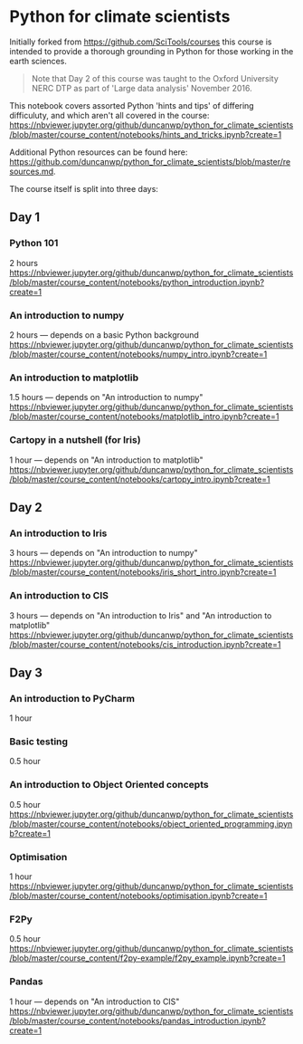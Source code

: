 # Python for climate scientists

Initially forked from https://github.com/SciTools/courses this course is intended to provide a thorough grounding in Python for those working in the earth sciences.

> Note that Day 2 of this course was taught to the Oxford University NERC DTP as part of 'Large data analysis' November 2016.

This notebook covers assorted Python 'hints and tips' of differing difficuluty, and which aren't all covered in the course: https://nbviewer.jupyter.org/github/duncanwp/python_for_climate_scientists/blob/master/course_content/notebooks/hints_and_tricks.ipynb?create=1

Additional Python resources can be found here: https://github.com/duncanwp/python_for_climate_scientists/blob/master/resources.md.

The course itself is split into three days:

## Day 1

### Python 101
2 hours
https://nbviewer.jupyter.org/github/duncanwp/python_for_climate_scientists/blob/master/course_content/notebooks/python_introduction.ipynb?create=1

### An introduction to numpy
2 hours &mdash; depends on a basic Python background
https://nbviewer.jupyter.org/github/duncanwp/python_for_climate_scientists/blob/master/course_content/notebooks/numpy_intro.ipynb?create=1

### An introduction to matplotlib
1.5 hours &mdash; depends on "An introduction to numpy"
https://nbviewer.jupyter.org/github/duncanwp/python_for_climate_scientists/blob/master/course_content/notebooks/matplotlib_intro.ipynb?create=1

### Cartopy in a nutshell (for Iris)
1 hour &mdash; depends on "An introduction to matplotlib"
https://nbviewer.jupyter.org/github/duncanwp/python_for_climate_scientists/blob/master/course_content/notebooks/cartopy_intro.ipynb?create=1

## Day 2

### An introduction to Iris
3 hours &mdash; depends on "An introduction to numpy"
https://nbviewer.jupyter.org/github/duncanwp/python_for_climate_scientists/blob/master/course_content/notebooks/iris_short_intro.ipynb?create=1

### An introduction to CIS
3 hours &mdash; depends on "An introduction to Iris" and "An introduction to matplotlib"
https://nbviewer.jupyter.org/github/duncanwp/python_for_climate_scientists/blob/master/course_content/notebooks/cis_introduction.ipynb?create=1


## Day 3

### An introduction to PyCharm
1 hour

### Basic testing
0.5 hour

### An introduction to Object Oriented concepts
0.5 hour
https://nbviewer.jupyter.org/github/duncanwp/python_for_climate_scientists/blob/master/course_content/notebooks/object_oriented_programming.ipynb?create=1

### Optimisation
1 hour
https://nbviewer.jupyter.org/github/duncanwp/python_for_climate_scientists/blob/master/course_content/notebooks/optimisation.ipynb?create=1

### F2Py
0.5 hour
https://nbviewer.jupyter.org/github/duncanwp/python_for_climate_scientists/blob/master/course_content/f2py-example/f2py_example.ipynb?create=1

### Pandas
1 hour — depends on "An introduction to CIS" 
https://nbviewer.jupyter.org/github/duncanwp/python_for_climate_scientists/blob/master/course_content/notebooks/pandas_introduction.ipynb?create=1
